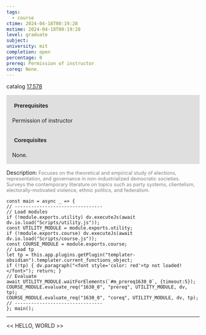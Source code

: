```yaml
---
tags:
  - course
ctime: 2024-04-18T00:19:28
mstime: 2024-04-18T00:19:28
level: graduate
subject: 
university: mit
completion: open
percentage: 0
prereq: Permission of instructor
coreq: None.
---
```


catalog [17.578](http://student.mit.edu/catalog/m17b.html#17.578)

<span style="display: block; padding: 15px; background-color: rgb(100, 100, 100, 0.2);"><font id="m_prereq1630_0" style="display: block; font-family: Arial, sans-serif; font-weight: bold; padding: 5px">Prerequisites</font><br><span id="prereq1630_0">Permission of instructor</span></span>
<span style="display: block; padding: 15px; background-color: rgb(100, 100, 100, 0.2);"><font id="m_coreq1630_0" style="display: block; font-family: Arial, sans-serif; font-weight: bold; padding: 5px">Corequisites</font><br><span id="coreq1630_0">None.</span></span>

<font style="">Description:</font>
<font style="color: grey; font-size: 0.8rem;">Focuses on the theoretical and empirical study of elections, representation, and governance in non-industrialized democratic societies. Surveys the contemporary literature on topics such as party systems, clientelism, electorally-motivated violence, ethnic politics, and federalism.</font>

```dataviewjs
const main = async _ => {
// --------------------------------
// Load modules
if (!module.exports.utility) dv.executeJs(await dv.io.load("Scripts/utility.js"));
const UTILITY_MODULE = module.exports.utility;
if (!module.exports.course) dv.executeJs(await dv.io.load("Scripts/course.js"));
const COURSE_MODULE = module.exports.course;
// Load tp
let tp = this.app.plugins.getPlugin("templater-obsidian").templater.current_functions_object;
if (!tp) { dv.paragraph("<font style='color: red'>tp not loaded!</font>"); return; }
// Evaluate
await UTILITY_MODULE.waitForElements(`#m_prereq1630_0`, {timeout:5});
COURSE_MODULE.evaluate_req("1630_0", "prereq", UTILITY_MODULE, dv, tp);
COURSE_MODULE.evaluate_req("1630_0", "coreq", UTILITY_MODULE, dv, tp);
// --------------------------------
}; main();
```

---

<< HELLO, WORLD >>
